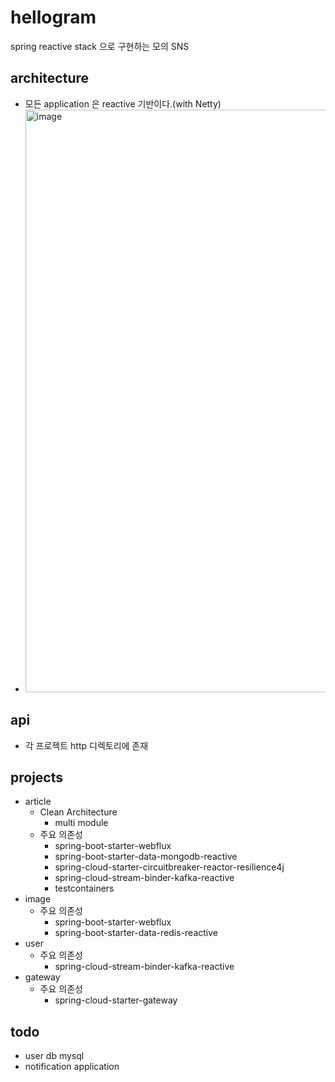 # hellogram
spring reactive stack 으로 구현하는 모의 SNS


## architecture
- 모든 application 은 reactive 기반이다.(with Netty)
- <img width="932" alt="image" src="https://github.com/starryeye/hellogram/assets/33487061/de913d0c-23b2-47ef-ad84-382da7be523f">
 
## api
- 각 프로젝트 http 디렉토리에 존재

## projects
- article
  - Clean Architecture
    - multi module
  - 주요 의존성
    - spring-boot-starter-webflux
    - spring-boot-starter-data-mongodb-reactive
    - spring-cloud-starter-circuitbreaker-reactor-resilience4j
    - spring-cloud-stream-binder-kafka-reactive
    - testcontainers
- image
  - 주요 의존성
    - spring-boot-starter-webflux
    - spring-boot-starter-data-redis-reactive
- user
  - 주요 의존성
    - spring-cloud-stream-binder-kafka-reactive
- gateway
  - 주요 의존성
    - spring-cloud-starter-gateway

## todo
- user db mysql
- notification application
